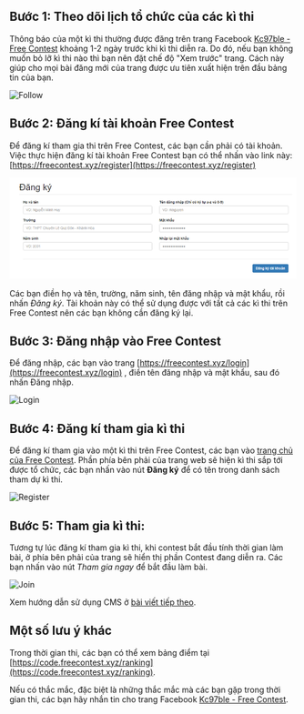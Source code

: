 ## Bước 1: Theo dõi lịch tổ chức của các kì thi

Thông báo của một kì thi thường được đăng trên trang Facebook [Kc97ble - Free Contest](https://www.facebook.com/kc97blf/) khoảng 1-2 ngày trước khi kì thi diễn ra. Do đó, nếu bạn không muốn bỏ lỡ kì thi nào thì bạn nên đặt chế độ "Xem trước" trang. Cách này giúp cho mọi bài đăng mới của trang được ưu tiên xuất hiện trên đầu bảng tin của bạn.

![Follow](/assets/images/join_helper/follow.png)

## Bước 2: Đăng kí tài khoản Free Contest

Để đăng kí tham gia thi trên Free Contest, các bạn cần phải có tài khoản. Việc thực hiện đăng kí tài khoản Free Contest bạn có thể nhấn vào link này: [https://freecontest.xyz/register](https://freecontest.xyz/register)

![Create account](/src/assets/images/join_helper/createaccount.png)

Các bạn điền họ và tên, trường, năm sinh, tên đăng nhập và mật khẩu, rồi nhấn _Đăng ký_. Tài khoản này có thể sử dụng được với tất cả các kì thi trên Free Contest nên các bạn không cần đăng ký lại.

## Bước 3: Đăng nhập vào Free Contest

Để đăng nhập, các bạn vào trang [https://freecontest.xyz/login](https://freecontest.xyz/login) , điền tên đăng nhập và mật khẩu, sau đó nhấn Đăng nhập.

![Login](/assets/images/join_helper/login.png)

## Bước 4: Đăng kí tham gia kì thi

Để đăng kí tham gia vào một kì thi trên Free Contest, các bạn vào [trang chủ của Free Contest](https://www.facebook.com/kc97blf/). Phần phía bên phải của trang web sẽ hiện kì thi sắp tới được tổ chức, các bạn nhấn vào nút **Đăng ký** để có tên trong danh sách tham dự kì thi.

![Register](/assets/images/join_helper/register.png)

## Bước 5: Tham gia kì thi:

Tương tự lúc đăng kí tham gia kì thi, khi contest bắt đầu tính thời gian làm bài, ở phía bên phải của trang sẽ hiển thị phần Contest đang diễn ra. Các bạn nhấn vào nút _Tham gia ngay_ để bắt đầu làm bài.

![Join](/assets/images/join_helper/join.png)

Xem hướng dẫn sử dụng CMS ở [bài viết tiếp theo](/help/cms).

## Một số lưu ý khác

Trong thời gian thi, các bạn có thể xem bảng điểm tại [https://code.freecontest.xyz/ranking](https://code.freecontest.xyz/ranking).

Nếu có thắc mắc, đặc biệt là những thắc mắc mà các bạn gặp trong thời gian thi, các bạn hãy nhắn tin cho trang Facebook [Kc97ble - Free Contest](https://www.facebook.com/kc97blf/).
